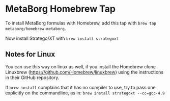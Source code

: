 # MetaBorg Homebrew Tap

To install MetaBorg formulas with Homebrew, add this tap with
```brew tap metaborg/homebrew-metaborg```.

Now install Stratego/XT with
```brew install strategoxt```

## Notes for Linux

You can use this way on linux as well, if you install the Homebrew
clone Linuxbrew (https://github.com/Homebrew/linuxbrew) using the
instructions in their GitHub repository.

If `brew install` complains that it has no compiler to use, try to
pass one explicitly on the commandline, as in:
```brew install strategoxt --cc=gcc-4.9```
